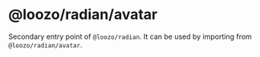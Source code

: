 # @loozo/radian/avatar

Secondary entry point of `@loozo/radian`. It can be used by importing from `@loozo/radian/avatar`.
